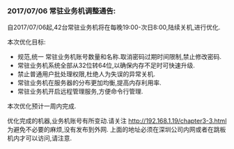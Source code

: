 ### 2017/07/06 常驻业务机调整通告:
自2017/07/06起,42台常驻业务机将在每晚19:00-次日8:00,陆续关机,进行优化.

本次优化目标:
+ 规范,统一 常驻业务机账号数量和名称.取消密码过期时间限制,禁止修改密码.
+ 常驻业务机系统全部从32位转64位,以确保内存不足时可快速升级.
+ 禁止普通用户批处理权限,杜绝人为失误的异常关机.
+ 常驻业务机在服务器的分布更加均衡,提高内存利用率.
+ 常驻业务机开启远程管理服务,方便命令行管理.

本次优化预计一周内完成.

优化完成的机器,业务机账号有所变动.请关注 http://192.168.1.19/chapter3-3.html
为避免不必要的麻烦,没有发布到外网.
上面的地址必须在深圳公司内网或者在跳板机内才可以访问,请注意.
